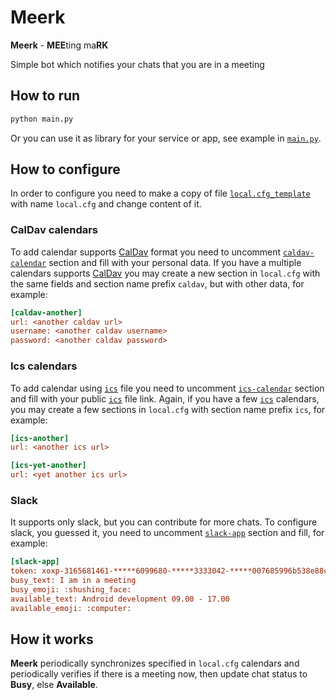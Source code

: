 # Meerk

**Meerk** - **MEE**ting ma**RK**  

Simple bot which notifies your chats that you are in a meeting

## How to run

```bash
python main.py
```

Or you can use it as library for your service or app, see example in 
[`main.py`](https://github.com/nikialeksey/meerk/blob/master/main.py).

## How to configure

In order to configure you need to make a copy of file 
[`local.cfg_template`](https://github.com/nikialeksey/meerk/blob/master/local.cfg_template) with name `local.cfg`
and change content of it. 

### CalDav calendars

To add calendar supports [CalDav](https://en.wikipedia.org/wiki/CalDAV)
format you need to uncomment 
[`caldav-calendar`](https://github.com/nikialeksey/meerk/blob/master/local.cfg_template#L1-L4) section
and fill with your personal data. If you have a multiple calendars supports [CalDav](https://en.wikipedia.org/wiki/CalDAV)
you may create a new section in `local.cfg` with the same fields and section name prefix `caldav`, 
but with other data, for example:

```ini
[caldav-another]
url: <another caldav url>
username: <another caldav username>
password: <another caldav password>
```

### Ics calendars

To add calendar using [`ics`](https://en.wikipedia.org/wiki/ICalendar) file you need to uncomment
[`ics-calendar`](https://github.com/nikialeksey/meerk/blob/master/local.cfg_template#L6-L7) section and fill with
your public [`ics`](https://en.wikipedia.org/wiki/ICalendar) file link. Again, if you have a few 
[`ics`](https://en.wikipedia.org/wiki/ICalendar) calendars, you may create a few sections in `local.cfg` with section 
name prefix `ics`, for example:

```ini
[ics-another]
url: <another ics url>

[ics-yet-another]
url: <yet another ics url>
```

### Slack

It supports only slack, but you can contribute for more chats. To configure slack, you guessed it, you need to 
uncomment [`slack-app`](https://github.com/nikialeksey/meerk/blob/master/local.cfg_template#L9-L14) section and fill,
for example:

```ini
[slack-app]
token: xoxp-3165681461-*****6099680-*****3333042-*****007685996b538e88cbe92a6098b
busy_text: I am in a meeting
busy_emoji: :shushing_face:
available_text: Android development 09.00 - 17.00
available_emoji: :computer:
```

## How it works

**Meerk** periodically synchronizes specified in `local.cfg` calendars and periodically verifies if there is a 
meeting now, then update chat status to **Busy**, else **Available**. 
